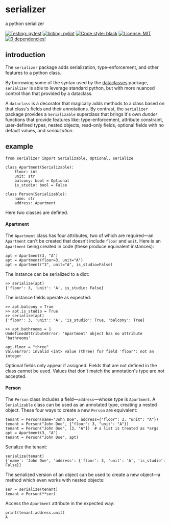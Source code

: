# serializer
a python serializer

[![Testing: pytest](https://img.shields.io/badge/testing-pytest-yellow)](https://docs.pytest.org)
[![linting: pylint](https://img.shields.io/badge/linting-pylint-yellowgreen)](https://github.com/pylint-dev/pylint)
[![Code style: black](https://img.shields.io/badge/code%20style-black-000000.svg)](https://github.com/psf/black)
[![License: MIT](https://img.shields.io/badge/license-MIT-blue)](https://opensource.org/license/mit/)
[![0 dependencies!](https://0dependencies.dev/0dependencies.svg)](https://0dependencies.dev)

## introduction

The `serializer` package adds serialization, type-enforcement, and other features to a python class.

By borrowing some of the syntax used by the [dataclasses](https://docs.python.org/3/library/dataclasses.html) package, `serializer` is able to leverage standard python, but with more nuanced control than that provided by a dataclass.

A `dataclass` is a decorator that magically adds methods to a class based on that class's fields and their annotations. By contrast, the `serializer` package provides a `Serializable` superclass that brings it's own *dunder* functions that provide features like: type-enforcement, attribute constraint, user-defined types, nested objects, read-only fields, optional fields with no default values, and *serialization*.

## example

```
from serializer import Serializable, Optional, serialize

class Apartment(Serializable):
    floor: int
    unit: str
    balcony: bool = Optional
    is_studio: bool = False
    
class Person(Serializable):
    name: str
    address: Apartment
```

Here two classes are defined.

#### Apartment

The `Apartment` class has four attributes, two of which are required&mdash;an `Apartment` can't be created that doesn't include `floor` and `unit`. Here is an `Apartment` being created in code (these produce equivalent instances):

```
apt = Apartment(3, "A")
apt = Apartment(floor=3, unit="A")
apt = Apartment("3", unit="A", is_studio=False)
```

The instance can be serialized to a dict:

```
>> serialize(apt)
{'floor': 3, 'unit': 'A', is_studio: False}
```

The instance fields operate as expected:

```
>> apt.balcony = True
>> apt.is_studio = True
>> serialize(apt)
{'floor': 3, 'unit': 'A', 'is_studio': True, 'balcony': True}

>> apt.bathrooms = 1
UndefinedAttributeError: 'Apartment' object has no attribute 'bathrooms'

apt.floor = "three"
ValueError: invalid <int> value (three) for field 'floor': not an integer
```

Optional fields only appear if assigned. Fields that are not defined in the class cannot be used. Values that don't match the annotation's type are not accepted.

#### Person

The `Person` class includes a field&mdash;`address`&mdash;whose type is `Apartment`. A `Serializable` class can be used as an annotated type, creating a nested object. These four ways to create a new `Person` are equivalent:

```
tenant = Person(name="John Doe", address={"floor": 3, "unit": "A"})
tenant = Person("John Doe", {"floor": 3, "unit": "A"})
tenant = Person("John Doe", [3, "A"])  # a list is treated as *args
apt = Apartment(3, "A")
tenant = Person("John Doe", apt)
```

Serialize the tenant:

```
serialize(tenant)
{'name': 'John Doe', 'address': {'floor': 3, 'unit': 'A', 'is_studio': False}}
```

The serialized version of an object can be used to create a new object&mdash;a method which even works with nested objects:

```
ser = serialize(tenant)
tenant = Person(**ser)
```

Access the `Apartment` attribute in the expected way:

```
print(tenant.address.unit)
A
```